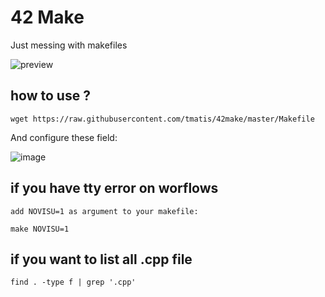 # 42 Make
Just messing with makefiles

![preview](https://github.com/tmatis/cool-makefile/raw/master/preview.gif)

## how to use ?

    wget https://raw.githubusercontent.com/tmatis/42make/master/Makefile

And configure these field:

![image](https://user-images.githubusercontent.com/54767855/134815283-4f02c62b-a05d-4c2a-a13e-febe11588512.png)

## if you have tty error on worflows
	add NOVISU=1 as argument to your makefile:

	make NOVISU=1 


## if you want to list all .cpp file

    find . -type f | grep '.cpp' 

